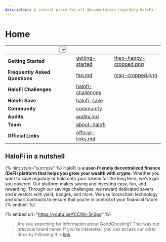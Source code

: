 ```yaml
---
description: A central place for all documentation regarding HaloFi
---
```


# Home

<table data-card-size="large" data-view="cards"><thead><tr><th></th><th data-hidden><select></select></th><th data-hidden></th><th data-hidden data-card-target data-type="content-ref"></th><th data-hidden data-card-cover data-type="files"></th></tr></thead><tbody><tr><td><strong>Getting Started</strong></td><td></td><td></td><td><a href="hub/getting-started/">getting-started</a></td><td><a href=".gitbook/assets/theo-happy-cropped.png">theo-happy-cropped.png</a></td></tr><tr><td><strong>Frequently Asked Questions</strong></td><td></td><td></td><td><a href="faq.md">faq.md</a></td><td><a href=".gitbook/assets/map-cropped.png">map-cropped.png</a></td></tr><tr><td><strong>HaloFi Challenges</strong></td><td></td><td></td><td><a href="halofi-challenges/">halofi-challenges</a></td><td></td></tr><tr><td><strong>HaloFi Save</strong></td><td></td><td></td><td><a href="halofi-save/">halofi-save</a></td><td></td></tr><tr><td><strong>Community</strong></td><td></td><td></td><td><a href="community/">community</a></td><td></td></tr><tr><td><strong>Audits</strong></td><td></td><td></td><td><a href="audits.md">audits.md</a></td><td></td></tr><tr><td><strong>Team</strong></td><td></td><td></td><td><a href="about-halofi/">about-halofi</a></td><td></td></tr><tr><td><strong>Official Links</strong></td><td></td><td></td><td><a href="official-links.md">official-links.md</a></td><td></td></tr></tbody></table>

## HaloFi in a nutshell

{% hint style="success" %}
HaloFi is **a user-friendly decentralized finance (DeFi) platform that helps you grow your wealth with crypto.** Whether you want to save regularly or hold onto your tokens for the long term, we've got you covered. Our platform makes saving and investing easy, fun, and rewarding. Through our savings challenges, we reward dedicated savers and investors with yield, badges, and more. We use blockchain technology and smart contracts to ensure that you're in control of your financial future.
{% endhint %}

{% embed url="https://youtu.be/fCCWc-5n0pg" %}

> Are you searching for information about GoodGhosting? That was our previous brand name. If you're interested, you can access our older docs by following this [link](https://app.gitbook.com/o/ItTJOxkzAQfWeUr5bLlh/s/yEEvzWYNy0G7zbGeDjkt/).
